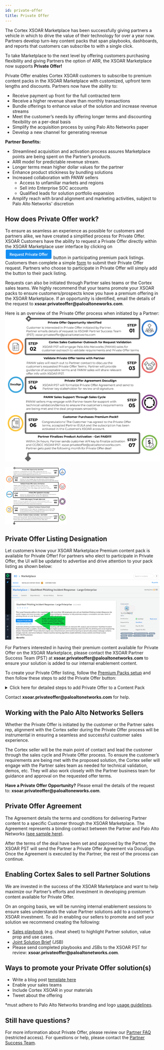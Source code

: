```yaml
---
id: private-offer
title: Private Offer
---
```


The Cortex XSOAR Marketplace has been successfully giving partners a vehicle in which to drive the value of their technology for over a year now. Partners develop turn-key content packs that span playbooks, dashboards, and reports that customers can subscribe to with a single click.

To take Marketplace to the next level by offering customers purchasing flexibility and giving Partners the option of ARR, the XSOAR Marketplace now supports **Private Offer!**

Private Offer enables Cortex XSOAR customers to subscribe to premium content packs in the XSOAR Marketplace with customized, upfront term lengths and discounts. Partners now have the ability to:
* Receive payment up front for the full contracted term
* Receive  a higher revenue share than monthly transactions
* Bundle offerings to enhance value of the solution and increase revenue streams
* Meet the customer’s needs by offering longer terms and discounting flexibility on a per-deal basis
* Simplify the acquisition process by using Palo Alto Networks paper 
* Develop a new channel for generating revenue

**Partner Benefits:**
* Streamlined acquisition and activation process assures Marketplace points are being spent on the Partner’s products.
* ARR model for predictable revenue stream.
* Longer terms mean higher dollar values for the partner
* Enhance product stickiness by bundling solutions
* Increased collaboration with PANW sellers 
  * Access to unfamiliar markets and regions
  * Sell into Enterprise SOC accounts 
  * Qualified leads for solution portfolio expansion
* Amplify reach with brand alignment and marketing activities, subject to Palo Alto Networks' discretion

## How does Private Offer work? 
To ensure as seamless an experience as possible for customers and partners alike, we have created a simplified process for Private Offer. XSOAR Customers have the ability to request a Private Offer directly within the XSOAR Marketplace user interface by clicking on ![PrivateOfferButton](../doc_imgs/partners/PrivateOfferButton.png) button in participating premium pack listings. Customers then complete a simple [form](https://docs.google.com/forms/d/1vb5Rfrf_hhRoxCXs7_Q3Q6eAv6dIKL2ruuYyEhS3XLE/viewform?ts=618407de&edit_requested=true) to submit their Private Offer request. Partners who choose to participate in Private Offer will simply add the button to their pack listing. 

Requests can also be initiated through Partner sales teams or the Cortex sales teams. We highly recommend that your teams promote your XSOAR packs to ensure customers/prospects know you have a premium offering in the XSOAR Marketplace. If an opportunity is identified, email the details of the request to __xsoar.privateoffer@paloaltoneworks.com__. 

Here is an overview of the Private Offer process when initiated by a Partner:
![NewPrivateOfferPartnerSalesProcessFlow](../doc_imgs/partners/NewPrivateOfferPartnerSalesProcessFlow.png)

<img src="../doc_imgs/partners/NewPrivateOfferPartnerSalesProcessFlow.png" width="200px;"/>

## Private Offer Listing Designation 
Let customers know your XSOAR Marketplace Premium content pack is available for Private Offer! For partners who elect to participate in Private Offer, the UI will be updated to advertise and drive attention to your pack listing as shown below:

![PrivateOffer-greenarrow](../doc_imgs/partners/PrivateOffer-greenarrow.png)

For Partners interested in having their premium content available for Private Offer on the XSOAR Marketplace, please contact the XSOAR Partner Success Team (PST) at __xsoar.privateoffer@paloaltonetworks.com__ to ensure your solution is added to our internal enablement content.  

To create your Private Offer listing, follow the [Premium Packs setup](https://xsoar.pan.dev/docs/packs/premium_packs) and then follow these steps to add the Private Offer button:

<details>
  <summary>Click here for detailed steps to add Private Offer to a Content Pack</summary>
  
1. In your pack directory to your [Pack Readme](https://xsoar.pan.dev/docs/documentation/pack-docs#pack-readme) (`Packs/MY_PACK/README.md`).
2. In top of the README file copy and paste the following Markdown text:
```markdown
[![image](https://raw.githubusercontent.com/demisto/content/master/Images/request_private_offer_button.png)](https://xsoar.pan.dev/request-private-offer)
[Learn about Private Offer](https://xsoar.pan.dev/private-offer-learn-more)
```
**Make sure to copy the text exactly as it is.**
</details>

Contact __xsoar.privateoffer@paloaltonetworks.com__ for help. 

## Working with the Palo Alto Networks Sellers
Whether the Private Offer is initiated by the customer or the Partner sales rep, alignment with the Cortex seller during the Private Offer process will be instrumental in ensuring a seamless and successful customer sales experience.

The Cortex seller will be the main point of contact and lead the customer through the sales cycle and Private Offer process. To ensure the customer’s requirements are being met with the proposed solution, the Cortex seller will engage with the Partner sales team as needed for technical validation, demos, etc. They will also work closely with the Partner business team for guidance and approval on the requested offer terms. 

**Have a Private Offer Opportunity?** Please email the details of the request to: __xsoar.privateoffer@paloaltoneworks.com__.

## Private Offer Agreement 
The Agreement details the terms and conditions for delivering Partner content to a specific Customer through the XSOAR Marketplace. The Agreement represents a binding contract between the Partner and Palo Alto Networks [(see sample here)](../doc_imgs/partners/PrivateOfferTermsAgreementSample.pdf).

After the terms of the deal have been set and approved by the Partner, the XSOAR PST will send the Partner a Private Offer Agreement via DocuSign. Once the Agreement is executed by the Partner, the rest of the process can continue. 

## Enabling Cortex Sales to sell Partner Solutions
We are invested in the success of the XSOAR Marketplace and want to help maximize our Partner’s efforts and investment in developing premium content available for Private Offer. 

On an ongoing basis, we will be running internal enablement sessions to ensure sales understands the value Partner solutions add to a customer’s XSOAR investment. To aid in enabling our sellers to promote and sell your solution we recommend creating the following:
* [Sales playbook](https://docs.google.com/presentation/d/1WMrFTYoN-wc8BEwFnTnetNG4-lPP3wAiD8g-W0gSMbI/edit?usp=sharing) (e.g. cheat sheet) to highlight Partner solution, value prop and use cases.
* [Joint Solution Brief](https://docs.google.com/document/d/1Hk2fCSHd6dKAQo0eEUyBx8y1oSK4j-17AcaV-pQRnf4/edit?usp=sharing) (JSB)
* Please send completed playbooks and JSBs to the XSOAR PST for review: __xsoar.privateoffer@paloaltonetworks.com__.

## Ways to promote your Private Offer solution(s)
* Write a blog post [template here](https://docs.google.com/document/d/1amTRiQ2fl_wUNvfF8M4MP939PlK2x-nyCQLqzjsV_eg/edit?usp=sharing)
* Enable your sales teams
* Include Cortex XSOAR in your materials
* Tweet about the offering

*must adhere to Palo Alto Networks branding and logo [usage guidelines](https://www.paloaltonetworks.com/company/brand.html).

## Still have questions? 
For more information about Private Offer, please review our [Partner FAQ](https://docs.google.com/document/d/1kUFQPKmuiJuFHNtrg6RHg4cEMeAkjGsDNPXK9Etf4eY/edit#heading=h.pe5n8bsuhdc) (restricted access). For questions or help, please contact the [Partner Success Team](mailto:xsoar.privateoffer@paloaltonetworks.com). 
